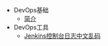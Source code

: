 * DevOps基础
  * [简介](markdown/运维/DevOps/)
* DevOps工具
  * [Jenkins控制台日志中文乱码](markdown/运维/DevOps/Jenkins控制台日志中文乱码.md)
